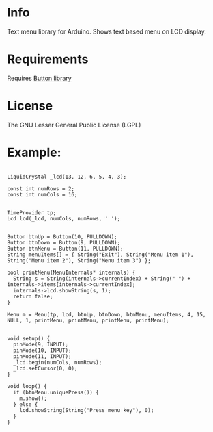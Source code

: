 # Info
Text menu library for Arduino. Shows text based menu on LCD display.

# Requirements
Requires [Button library](http://playground.arduino.cc/code/Button)

# License
The GNU Lesser General Public License (LGPL)


# Example:
```Arduino

LiquidCrystal _lcd(13, 12, 6, 5, 4, 3);

const int numRows = 2;
const int numCols = 16;


TimeProvider tp;
Lcd lcd(_lcd, numCols, numRows, ' ');


Button btnUp = Button(10, PULLDOWN);
Button btnDown = Button(9, PULLDOWN);
Button btnMenu = Button(11, PULLDOWN);
String menuItems[] = { String("Exit"), String("Menu item 1"), String("Menu item 2"), String("Menu item 3") };

bool printMenu(MenuInternals* internals) {
  String s = String(internals->currentIndex) + String(" ") + internals->items[internals->currentIndex];
  internals->lcd.showString(s, 1);
  return false;
}

Menu m = Menu(tp, lcd, btnUp, btnDown, btnMenu, menuItems, 4, 15, NULL, 1, printMenu, printMenu, printMenu, printMenu);


void setup() {
  pinMode(9, INPUT);
  pinMode(10, INPUT);
  pinMode(11, INPUT);
  _lcd.begin(numCols, numRows);
  _lcd.setCursor(0, 0);
}

void loop() {
  if (btnMenu.uniquePress()) {
    m.show();
  } else {
    lcd.showString(String("Press menu key"), 0);
  }
}

```
